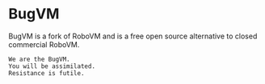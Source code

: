 # BugVM

BugVM is a fork of RoboVM and is a free open source alternative to closed commercial RoboVM.


```
We are the BugVM.
You will be assimilated.
Resistance is futile.
```
